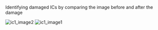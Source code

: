 Identifying damaged ICs by comparing the image before and after the damage

![ic1_image2](https://github.com/muhammad30036/difference_detection/assets/172850620/79ee2d68-3a89-43a2-92a2-11caee3f4c6f)
![ic1_image1](https://github.com/muhammad30036/difference_detection/assets/172850620/a202dc5a-e846-4b6c-bd5d-bda620e628ba)
